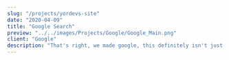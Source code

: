 ```yaml
---
slug: "/projects/yordevs-site"
date: "2020-04-09"
title: "Google Search"
preview: "../../images/Projects/Google/Google_Main.png"
client: "Google"
description: "That's right, we made google, this definitely isn't just a place holder, we definetely made google, don't ask any question just accepts the facts, google was us"
---
```

